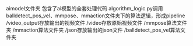 aimodel文件夹
包含了ai模型的全套处理代码
algorithm_logic.py调用balldetect_pos_vel、mmpose、mmaction文件夹下的算法逻辑，形成pipeline
/video_output存放输出的视频文件
/video存放原始视频文件
/mmpose算法文件夹
/mmaction算法文件夹
/json存放输出的json文件
/balldetect_pos_vel算法文件夹